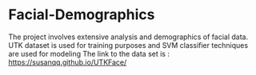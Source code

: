 # Facial-Demographics
The project involves extensive analysis and demographics of facial data. UTK dataset is used for training purposes and SVM classifier techniques are used for modeling 
The link to the data set is : https://susanqq.github.io/UTKFace/ 
